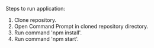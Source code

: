 
Steps to run application:

1. Clone repository.
2. Open Command Prompt in cloned repository directory.
3. Run command 'npm install'.
4. Run command 'npm start'.